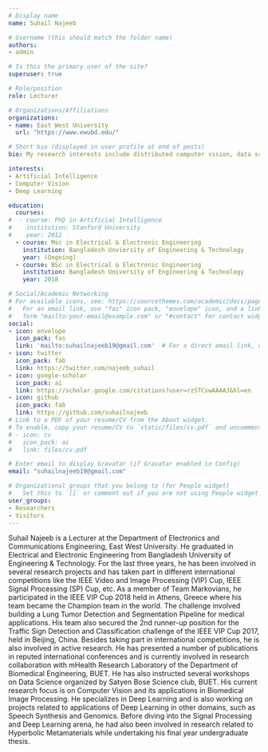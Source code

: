 ```yaml
---
# Display name
name: Suhail Najeeb 

# Username (this should match the folder name)
authors:
- admin

# Is this the primary user of the site?
superuser: true

# Role/position
role: Lecturer

# Organizations/Affiliations
organizations:
- name: East West University
  url: "https://www.ewubd.edu/"

# Short bio (displayed in user profile at end of posts)
bio: My research interests include distributed computer vision, data science & deep learning.

interests:
- Artificial Intelligence
- Computer Vision
- Deep Learning

education:
  courses:
#  - course: PhD in Artificial Intelligence
#    institution: Stanford University
#    year: 2012
  - course: Msc in Electrical & Electronic Engineering
    institution: Bangladesh Unviersity of Engineering & Technology
    year: (Ongoing)
  - course: BSc in Electrical & Electronic Engineering
    institution: Bangladesh University of Engineering & Technology
    year: 2018

# Social/Academic Networking
# For available icons, see: https://sourcethemes.com/academic/docs/page-builder/#icons
#   For an email link, use "fas" icon pack, "envelope" icon, and a link in the
#   form "mailto:your-email@example.com" or "#contact" for contact widget.
social:
- icon: envelope
  icon_pack: fas
  link: 'mailto:suhailnajeeb19@gmail.com'  # For a direct email link, use "mailto:test@example.org".
- icon: twitter
  icon_pack: fab
  link: https://twitter.com/najeeb_suhail
- icon: google-scholar
  icon_pack: ai
  link: https://scholar.google.com/citations?user=rz5TCswAAAAJ&hl=en
- icon: github
  icon_pack: fab
  link: https://github.com/suhailnajeeb
# Link to a PDF of your resume/CV from the About widget.
# To enable, copy your resume/CV to `static/files/cv.pdf` and uncomment the lines below.
# - icon: cv
#   icon_pack: ai
#   link: files/cv.pdf

# Enter email to display Gravatar (if Gravatar enabled in Config)
email: "suhailnajeeb19@gmail.com"

# Organizational groups that you belong to (for People widget)
#   Set this to `[]` or comment out if you are not using People widget.
user_groups:
- Researchers
- Visitors
---
```


Suhail Najeeb is a Lecturer at the Department of Electronics and Communications Engineering, East West University. He graduated in Electrical and Electronic Engineering from Bangladesh University of Engineering & Technology. For the last three years, he has been involved in several research projects and has taken part in different international competitions like the IEEE Video and Image Processing (VIP) Cup, IEEE Signal Processing (SP) Cup, etc. As a member of Team Markovians, he participated in the IEEE VIP Cup 2018 held in Athens, Greece where his team became the Champion team in the world. The challenge involved building a Lung Tumor Detection and Segmentation Pipeline for medical applications. His team also secured the 2nd runner-up position for the Traffic Sign Detection and Classification challenge of the IEEE VIP Cup 2017, held in Beijing, China. Besides taking part in international competitions, he is also involved in active research. He has presented a number of publications in reputed international conferences and is currently involved in research collaboration with mHealth Research Laboratory of the Department of Biomedical Engineering, BUET. He has also instructed several workshops on Data Science organized by Satyen Bose Science club, BUET. His current research focus is on Computer Vision and its applications in Biomedical Image Processing. He specializes in Deep Learning and is also working on projects related to applications of Deep Learning in other domains, such as Speech Synthesis and Genomics. Before diving into the Signal Processing and Deep Learning arena, he had also been involved in research related to Hyperbolic Metamaterials while undertaking his final year undergraduate thesis.